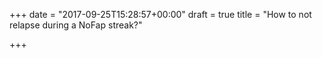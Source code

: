 +++
date = "2017-09-25T15:28:57+00:00"
draft = true
title = "How to not relapse during a NoFap streak?"

+++

